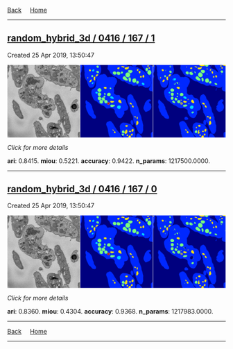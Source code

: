 
[Back](..)&nbsp;&nbsp;&nbsp;&nbsp;&nbsp;[Home](https://leapmanlab.github.io/snapshots)

---

<div class="summary"><a href="1"><h2>random_hybrid_3d / 0416 / 167 / 1</h2></a><p>Created 25 Apr 2019, 13:50:47
</p><a href="1"><img src="1/media/summary.png" align="center"></a><p>
<i>Click for more details</i>
</p></div>

**ari**: 0.8415. **miou**: 0.5221. **accuracy**: 0.9422. **n_params**: 1217500.0000. 

---

<div class="summary"><a href="0"><h2>random_hybrid_3d / 0416 / 167 / 0</h2></a><p>Created 25 Apr 2019, 13:50:47
</p><a href="0"><img src="0/media/summary.png" align="center"></a><p>
<i>Click for more details</i>
</p></div>

**ari**: 0.8360. **miou**: 0.4304. **accuracy**: 0.9368. **n_params**: 1217983.0000. 

---

[Back](..)&nbsp;&nbsp;&nbsp;&nbsp;&nbsp;[Home](https://leapmanlab.github.io/snapshots)

---